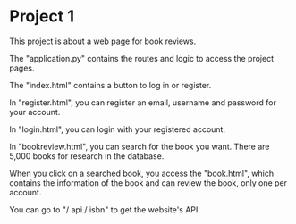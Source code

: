 # Project 1

This project is about a web page for book reviews.

The "application.py" contains the routes and logic to access the project pages.

The "index.html" contains a button to log in or register.

In "register.html", you can register an email, username and password for your account.

In "login.html", you can login with your registered account.

In "bookreview.html", you can search for the book you want. There are 5,000 books for research in the database.

When you click on a searched book, you access the "book.html", which contains the information of the book and can review the book, only one per account.

You can go to "/ api / isbn" to get the website's API.
